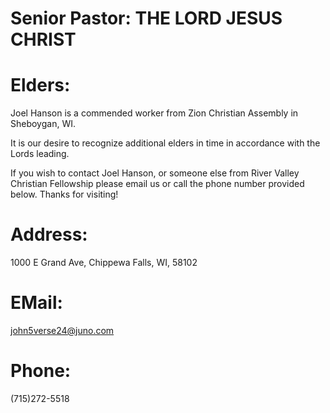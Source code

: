 # Senior Pastor: THE LORD JESUS CHRIST

# Elders:
Joel Hanson is a commended worker from Zion Christian Assembly in Sheboygan, WI.

It is our desire to recognize additional elders in time in accordance with the Lords leading.

If you wish to contact Joel Hanson, or someone else from River Valley Christian Fellowship please email us or call the phone number provided below. Thanks for visiting! 

# Address:
1000 E Grand Ave, Chippewa Falls, WI, 58102

# EMail:
john5verse24@juno.com

# Phone:
(715)272-5518
